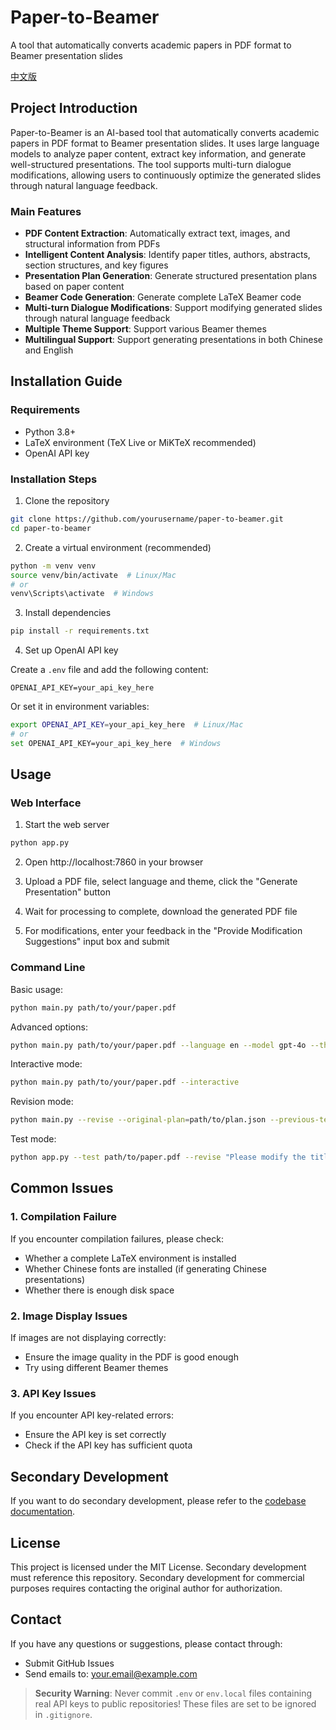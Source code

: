 # Paper-to-Beamer

A tool that automatically converts academic papers in PDF format to Beamer presentation slides

[中文版](../README.md)

## Project Introduction

Paper-to-Beamer is an AI-based tool that automatically converts academic papers in PDF format to Beamer presentation slides. It uses large language models to analyze paper content, extract key information, and generate well-structured presentations. The tool supports multi-turn dialogue modifications, allowing users to continuously optimize the generated slides through natural language feedback.

### Main Features

- **PDF Content Extraction**: Automatically extract text, images, and structural information from PDFs
- **Intelligent Content Analysis**: Identify paper titles, authors, abstracts, section structures, and key figures
- **Presentation Plan Generation**: Generate structured presentation plans based on paper content
- **Beamer Code Generation**: Generate complete LaTeX Beamer code
- **Multi-turn Dialogue Modifications**: Support modifying generated slides through natural language feedback
- **Multiple Theme Support**: Support various Beamer themes
- **Multilingual Support**: Support generating presentations in both Chinese and English

## Installation Guide

### Requirements

- Python 3.8+
- LaTeX environment (TeX Live or MiKTeX recommended)
- OpenAI API key

### Installation Steps

1. Clone the repository

```bash
git clone https://github.com/yourusername/paper-to-beamer.git
cd paper-to-beamer
```

2. Create a virtual environment (recommended)

```bash
python -m venv venv
source venv/bin/activate  # Linux/Mac
# or
venv\Scripts\activate  # Windows
```

3. Install dependencies

```bash
pip install -r requirements.txt
```

4. Set up OpenAI API key

Create a `.env` file and add the following content:

```
OPENAI_API_KEY=your_api_key_here
```

Or set it in environment variables:

```bash
export OPENAI_API_KEY=your_api_key_here  # Linux/Mac
# or
set OPENAI_API_KEY=your_api_key_here  # Windows
```

## Usage

### Web Interface

1. Start the web server

```bash
python app.py
```

2. Open http://localhost:7860 in your browser

3. Upload a PDF file, select language and theme, click the "Generate Presentation" button

4. Wait for processing to complete, download the generated PDF file

5. For modifications, enter your feedback in the "Provide Modification Suggestions" input box and submit

### Command Line

Basic usage:

```bash
python main.py path/to/your/paper.pdf
```

Advanced options:

```bash
python main.py path/to/your/paper.pdf --language en --model gpt-4o --theme Madrid --output-dir output
```

Interactive mode:

```bash
python main.py path/to/your/paper.pdf --interactive
```

Revision mode:

```bash
python main.py --revise --original-plan=path/to/plan.json --previous-tex=path/to/output.tex --feedback="Your modification suggestions"
```

Test mode:

```bash
python app.py --test path/to/paper.pdf --revise "Please modify the title page to center the title"
```

## Common Issues

### 1. Compilation Failure

If you encounter compilation failures, please check:
- Whether a complete LaTeX environment is installed
- Whether Chinese fonts are installed (if generating Chinese presentations)
- Whether there is enough disk space

### 2. Image Display Issues

If images are not displaying correctly:
- Ensure the image quality in the PDF is good enough
- Try using different Beamer themes

### 3. API Key Issues

If you encounter API key-related errors:
- Ensure the API key is set correctly
- Check if the API key has sufficient quota

## Secondary Development

If you want to do secondary development, please refer to the [codebase documentation](../CODEBASE.md).

## License

This project is licensed under the MIT License. Secondary development must reference this repository. Secondary development for commercial purposes requires contacting the original author for authorization.

## Contact

If you have any questions or suggestions, please contact through:

- Submit GitHub Issues
- Send emails to: your.email@example.com 

> **Security Warning**: Never commit `.env` or `env.local` files containing real API keys to public repositories! These files are set to be ignored in `.gitignore`. 